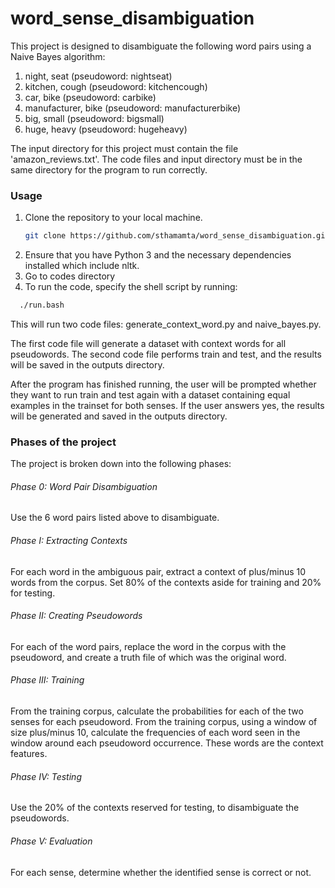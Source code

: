 # word_sense_disambiguation
This project is designed to disambiguate the following word pairs using a Naive Bayes algorithm:

1. night, seat (pseudoword: nightseat)
2. kitchen, cough (pseudoword: kitchencough)
3. car, bike (pseudoword: carbike)
4. manufacturer, bike (pseudoword: manufacturerbike)
5. big, small (pseudoword: bigsmall)
6. huge, heavy (pseudoword: hugeheavy)

The input directory for this project must contain the file 'amazon_reviews.txt'. The code files and input directory must be in the same directory for the program to run correctly.

### Usage
1. Clone the repository to your local machine.
   ```sh
   git clone https://github.com/sthamamta/word_sense_disambiguation.git
   ```
2. Ensure that you have Python 3 and the necessary dependencies installed which include nltk.
3. Go to codes directory
4. To run the code, specify the shell script by running:
```sh
  ./run.bash
   ```
This will run two code files: generate_context_word.py and naive_bayes.py.

The first code file will generate a dataset with context words for all pseudowords. The second code file performs train and test, and the results will be saved in the outputs directory.

After the program has finished running, the user will be prompted whether they want to run train and test again with a dataset containing equal examples in the trainset for both senses. If the user answers yes, the results will be generated and saved in the outputs directory.

### Phases of the project
The project is broken down into the following phases:

###### Phase 0: Word Pair Disambiguation
Use the 6 word pairs listed above to disambiguate.

###### Phase I: Extracting Contexts
For each word in the ambiguous pair, extract a context of plus/minus 10 words from the corpus.
Set 80% of the contexts aside for training and 20% for testing.

###### Phase II: Creating Pseudowords
For each of the word pairs, replace the word in the corpus with the pseudoword, and create a truth file of which was the original word.

###### Phase III: Training
From the training corpus, calculate the probabilities for each of the two senses for each pseudoword.
From the training corpus, using a window of size plus/minus 10, calculate the frequencies of each word seen in the window around each pseudoword occurrence. These words are the context features.

###### Phase IV: Testing
Use the 20% of the contexts reserved for testing, to disambiguate the pseudowords.

###### Phase V: Evaluation
For each sense, determine whether the identified sense is correct or not. 
